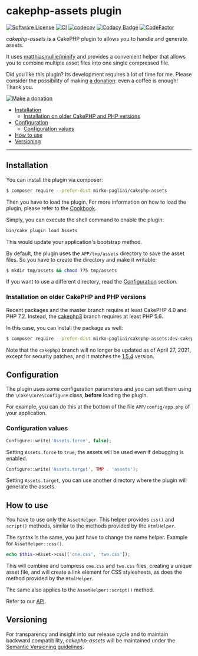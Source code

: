 # cakephp-assets plugin

[![Software License](https://img.shields.io/badge/license-MIT-brightgreen.svg?style=flat-square)](LICENSE.txt)
[![CI](https://github.com/mirko-pagliai/cakephp-assets/actions/workflows/ci.yml/badge.svg)](https://github.com/mirko-pagliai/cakephp-assets/actions/workflows/ci.yml)
[![codecov](https://codecov.io/gh/mirko-pagliai/cakephp-assets/branch/master/graph/badge.svg)](https://codecov.io/gh/mirko-pagliai/cakephp-assets)
[![Codacy Badge](https://app.codacy.com/project/badge/Grade/aff2a01112854ae6bd8d57e27f37213d)](https://www.codacy.com/gh/mirko-pagliai/cakephp-assets/dashboard?utm_source=github.com&amp;utm_medium=referral&amp;utm_content=mirko-pagliai/cakephp-assets&amp;utm_campaign=Badge_Grade)
[![CodeFactor](https://www.codefactor.io/repository/github/mirko-pagliai/cakephp-assets/badge)](https://www.codefactor.io/repository/github/mirko-pagliai/cakephp-assets)

*cakephp-assets* is a CakePHP plugin to allows you to handle and generate assets.

It uses [matthiasmullie/minify](https://github.com/matthiasmullie/minify) and
provides a convenient helper that allows you to combine multiple asset files
into one single compressed file.

Did you like this plugin? Its development requires a lot of time for me.
Please consider the possibility of making [a donation](https://paypal.me/mirkopagliai):
even a coffee is enough! Thank you.

[![Make a donation](https://www.paypalobjects.com/webstatic/mktg/logo-center/logo_paypal_carte.jpg)](https://paypal.me/mirkopagliai)

* [Installation](#installation)
  + [Installation on older CakePHP and PHP versions](#installation-on-older-cakephp-and-php-versions)
* [Configuration](#configuration)
  + [Configuration values](#configuration-values)
* [How to use](#how-to-use)
* [Versioning](#versioning)

***

## Installation
You can install the plugin via composer:

```bash
$ composer require --prefer-dist mirko-pagliai/cakephp-assets
```

Then you have to load the plugin. For more information on how to load the plugin,
please refer to the [Cookbook](https://book.cakephp.org/4.0/en/plugins.html#loading-a-plugin).

Simply, you can execute the shell command to enable the plugin:
```bash
bin/cake plugin load Assets
```
This would update your application's bootstrap method.

By default, the plugin uses the `APP/tmp/assets` directory to save the
asset files. So you have to create the directory and make it writable:

```bash
$ mkdir tmp/assets && chmod 775 tmp/assets
```

If you want to use a different directory, read the [Configuration](#configuration) section.

### Installation on older CakePHP and PHP versions
Recent packages and the master branch require at least CakePHP 4.0 and PHP 7.2.
Instead, the [cakephp3](https://github.com/mirko-pagliai/cakephp-assets/tree/cakephp3) branch
requires at least PHP 5.6.

In this case, you can install the package as well:
```bash
$ composer require --prefer-dist mirko-pagliai/cakephp-assets:dev-cakephp3
```

Note that the `cakephp3` branch will no longer be updated as of April 27, 2021,
except for security patches, and it matches the
[1.5.4](https://github.com/mirko-pagliai/cakephp-assets/releases/tag/1.5.4) version.

## Configuration
The plugin uses some configuration parameters and you can set them using the
`\Cake\Core\Configure` class, **before** loading the plugin.

For example, you can do this at the bottom of the file `APP/config/app.php`
of your application.

### Configuration values

```php
Configure::write('Assets.force', false);
```

Setting `Assets.force` to `true`, the assets will be used even if debugging is
enabled.

```php
Configure::write('Assets.target', TMP . 'assets');
```

Setting `Assets.target`, you can use another directory where the plugin will
generate the assets.

## How to use
You have to use only the `AssetHelper`. This helper provides `css()` and
`script()` methods, similar to the methods provided by the `HtmlHelper`.

The syntax is the same, you just have to change the name helper. Example for
`AssetHelper::css()`.

```php
echo $this->Asset->css(['one.css', 'two.css']);
```

This will combine and compress `one.css` and `two.css` files, creating a unique
asset file, and will create a link element for CSS stylesheets, as does the
method provided by the `HtmlHelper`.

The same also applies to the `AssetHelper::script()` method.

Refer to our [API](https://mirko-pagliai.github.io/cakephp-assets).

## Versioning
For transparency and insight into our release cycle and to maintain backward
compatibility, *cakephp-assets* will be maintained under the
[Semantic Versioning guidelines](http://semver.org).
